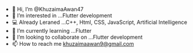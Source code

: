 - 👋 Hi, I’m @KhuzaimaAwan47
- 👀 I’m interested in ...Flutter development
- 💻 Already Leraned ...C++, Html, CSS, JavaScript, Artificial Intelligence
- 🌱 I’m currently learning ...Flutter
- 💞️ I’m looking to collaborate on ...Flutter development
- 📫 How to reach me    khuzaimaawan9@gmail.com

<!---
KhuzaimaAwan47/KhuzaimaAwan47 is a ✨ special ✨ repository because its `README.md` (this file) appears on your GitHub profile.
You can click the Preview link to take a look at your changes.
--->
